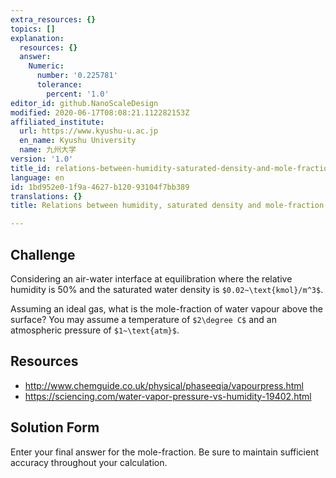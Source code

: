 ```yaml
---
extra_resources: {}
topics: []
explanation:
  resources: {}
  answer:
    Numeric:
      number: '0.225781'
      tolerance:
        percent: '1.0'
editor_id: github.NanoScaleDesign
modified: 2020-06-17T08:08:21.112282153Z
affiliated_institute:
  url: https://www.kyushu-u.ac.jp
  en_name: Kyushu University
  name: 九州大学
version: '1.0'
title_id: relations-between-humidity-saturated-density-and-mole-fraction
language: en
id: 1bd952e0-1f9a-4627-b120-93104f7bb389
translations: {}
title: Relations between humidity, saturated density and mole-fraction

---
```


## Challenge
Considering an air-water interface at equilibration where the relative humidity is 50% and the saturated water density is `$0.02~\text{kmol}/m^3$`.

Assuming an ideal gas, what is the mole-fraction of water vapour above the surface? You may assume a temperature of `$2\degree C$` and an atmospheric pressure of `$1~\text{atm}$`.

## Resources

- http://www.chemguide.co.uk/physical/phaseeqia/vapourpress.html
- https://sciencing.com/water-vapor-pressure-vs-humidity-19402.html

## Solution Form
Enter your final answer for the mole-fraction. Be sure to maintain sufficient accuracy throughout your calculation.
